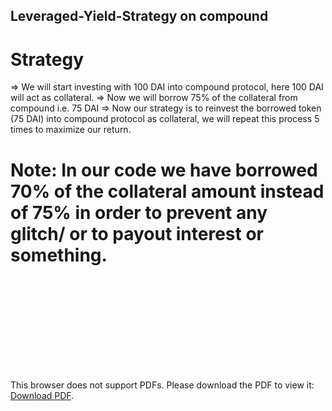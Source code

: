 ## Leveraged-Yield-Strategy on compound

# Strategy 
=>	We will start investing with 100 DAI into compound protocol, here 100 DAI will act as collateral.
=>	Now we will borrow 75% of the collateral from compound i.e. 75 DAI
=>	Now our strategy is to reinvest the borrowed token (75 DAI) into compound protocol as collateral, we will repeat this process 5 times to maximize our return.

# Note: In our code we have borrowed 70% of the collateral amount instead of 75% in order to prevent any glitch/ or to payout interest or something. 

<object data="http://yoursite.com/the.pdf" type="application/pdf" width="700px" height="700px">
    <embed src="http://yoursite.com/the.pdf">
        <p>This browser does not support PDFs. Please download the PDF to view it: <a href="http://yoursite.com/the.pdf">Download PDF</a>.</p>
    </embed>
</object>



